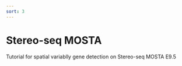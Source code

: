 ```yaml
---
sort: 3
---
```


# Stereo-seq MOSTA

Tutorial for spatial variablly gene detection on Stereo-seq MOSTA E9.5